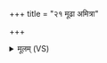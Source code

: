 +++
title = "२१ मूढा अमित्रा"

+++
<details><summary>मूलम् (VS)</summary>

मू॒ढा अ॒मित्रा॑ न्यर्बुदे ज॒ह्ये᳡षां॒ वरं॑वरम्। अ॒नया॑ जहि॒ सेन॑या ॥
</details>